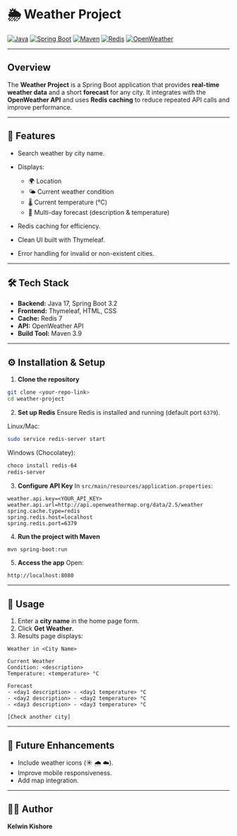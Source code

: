 # 🌦️ Weather Project

[![Java](https://img.shields.io/badge/Java-17-blue?logo=java)](https://www.oracle.com/java/)
[![Spring Boot](https://img.shields.io/badge/Spring%20Boot-3.2-green?logo=spring)](https://spring.io/projects/spring-boot)
[![Maven](https://img.shields.io/badge/Maven-3.9-red?logo=apache-maven)](https://maven.apache.org/)
[![Redis](https://img.shields.io/badge/Redis-7-orange?logo=redis)](https://redis.io/)
[![OpenWeather](https://img.shields.io/badge/OpenWeather-API-blueviolet)](https://openweathermap.org/api)

---

## Overview

The **Weather Project** is a Spring Boot application that provides **real-time weather data** and a short **forecast** for any city.
It integrates with the **OpenWeather API** and uses **Redis caching** to reduce repeated API calls and improve performance.

---

## 🚀 Features

* Search weather by city name.
* Displays:

  * 🌍 Location
  * 🌤 Current weather condition
  * 🌡 Current temperature (°C)
  * 📅 Multi-day forecast (description & temperature)
* Redis caching for efficiency.
* Clean UI built with Thymeleaf.
* Error handling for invalid or non-existent cities.

---

## 🛠 Tech Stack

* **Backend:** Java 17, Spring Boot 3.2
* **Frontend:** Thymeleaf, HTML, CSS
* **Cache:** Redis 7
* **API:** OpenWeather API
* **Build Tool:** Maven 3.9

---

## ⚙️ Installation & Setup

1. **Clone the repository**

```bash
git clone <your-repo-link>
cd weather-project
```

2. **Set up Redis**
   Ensure Redis is installed and running (default port `6379`).

Linux/Mac:

```bash
sudo service redis-server start
```

Windows (Chocolatey):

```bash
choco install redis-64
redis-server
```

3. **Configure API Key**
   In `src/main/resources/application.properties`:

```properties
weather.api.key=<YOUR_API_KEY>
weather.api.url=http://api.openweathermap.org/data/2.5/weather
spring.cache.type=redis
spring.redis.host=localhost
spring.redis.port=6379
```

4. **Run the project with Maven**

```bash
mvn spring-boot:run
```

5. **Access the app**
   Open:

```
http://localhost:8080
```

---

## 📖 Usage

1. Enter a **city name** in the home page form.
2. Click **Get Weather**.
3. Results page displays:

```
Weather in <City Name>

Current Weather
Condition: <description>
Temperature: <temperature> °C

Forecast
- <day1 description> - <day1 temperature> °C
- <day2 description> - <day2 temperature> °C
- <day3 description> - <day3 temperature> °C

[Check another city]
```

---

## 🔮 Future Enhancements

* Include weather icons (☀️ 🌧 ☁️).
* Improve mobile responsiveness.
* Add map integration.

---

## 👨‍💻 Author

**Kelwin Kishore**
